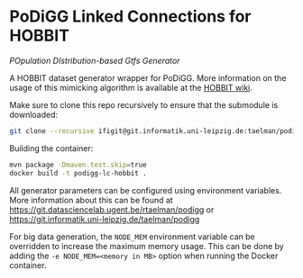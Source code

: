 # PoDiGG Linked Connections for HOBBIT
_POpulation DIstribution-based Gtfs Generator_

A HOBBIT dataset generator wrapper for PoDiGG.
More information on the usage of this mimicking algorithm is available at the [HOBBIT wiki](https://github.com/hobbit-project/platform/wiki/Transferring-mimicked-data).

Make sure to clone this repo recursively to ensure that the submodule is downloaded:
```bash
git clone --recursive ifigit@git.informatik.uni-leipzig.de:taelman/podigg-lc-hobbit.git
```

Building the container:
```bash
mvn package -Dmaven.test.skip=true
docker build -t podigg-lc-hobbit .
```

All generator parameters can be configured using environment variables.
More information about this can be found at https://git.datasciencelab.ugent.be/rtaelman/podigg or https://git.informatik.uni-leipzig.de/taelman/podigg

For big data generation, the `NODE_MEM` environment variable can be overridden to increase the maximum memory usage.
This can be done by adding the `-e NODE_MEM=<memory in MB>` option when running the Docker container.

